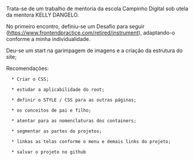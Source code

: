 Trata-se de um trabalho de mentoria da escola Campinho Digital sob utela da mentora KELLY DANGELO.

No primeiro encontro, definiu-se um Desafio para seguir (https://www.frontendpractice.com/retired/instrument), adaptando-o conforme a minha individualidade.

Deu-se um start na garimpagem de imagens e a criação da estrutura do site;

Recomendações: 

      * Criar o CSS;
			
      * estudar a aplicabilidade do root;
			
      * definir o STYLE / CSS para as outras páginas; 
			
      * os conceitos de pai e filho;
			
      * atentar para as nomenclaturas dos containers;
			
      * segmentar as partes do projetos;
			
      * linkas as telas conforme o menu e demais links do projeto;
			
      * salvar o projeto no github
  
